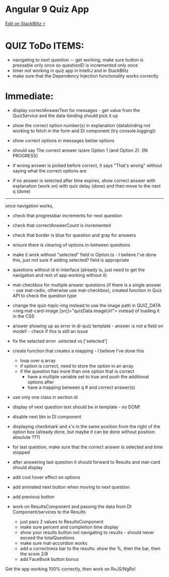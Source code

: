 # Angular 9 Quiz App

[Edit on StackBlitz ⚡️](https://stackblitz.com/edit/angular-9-quiz-app)

# QUIZ ToDo ITEMS: 

- navigating to next question -- get working, make sure button is pressable only once so questionID is incremented only once
- timer not working in quiz app in IntelliJ and in StackBlitz
- make sure that the Dependency Injection functionality works correctly

# Immediate:
- display correctAnswerText for messages - get value from the QuizService and the data-binding should pick it up
- show the correct option number(s) in explanation 
	(databinding not working to fetch in the form and DI component (try console.logging))
- show correct options in messages below options

- should say The correct answer is/are Option 1 (and Option 2). (IN PROGRESS)

- if wrong answer is picked before correct, it says "That's wrong" without saying what the correct options are
- if no answer is selected after time expires, show correct answer with explanation (work on) with quiz delay (done) and then move to the next q (done)

-----
once navigation works,
- check that progressbar increments for next question
- check that correctAnswerCount is incremented
- check that border is blue for question and gray for answers
- ensure there is clearing of options in-between questions

- make it work without "selected" field in Option.ts - I believe I've done this, just not sure if adding selected? field is appropriate
- questions without id in interface (already is, just need to get the navigation and rest of app working without it)
- mat-checkbox for multiple answer questions (if there is a single answer - use mat-radio, otherwise use mat-checkbox), created function in Quiz API to check the question type

- change the quiz-topic-img instead to use the image path in QUIZ_DATA <img mat-card-image [src]="quizData.imageUrl"> instead of loading it in the CSS

- answer showing up as error in di-quiz template - answer is not a field on model! - check if this is still an issue
- fix the selected error .selected vs ['selected']

- create function that creates a mapping - I believe I've done this
	- loop over q array
	- if option is correct, need to store the option in an array
	- if the question has more than one option that is correct
		- have a multiple variable set to true and push the additional options after
		- have a mapping between q # and correct answer(s)

- use only one class in section id 

- display of next question text should be in template - no DOM!

- disable next btn in DI component
- displaying checkmark and x's in the same position from the right of the option box (already done, but maybe it can be done without position: absolute ???)

- for last question, make sure that the correct answer is selected and time stopped
- after answering last question it should forward to Results and mat-card should display

- add cool hover effect on options
- add animated next button when moving to next question
- add previous button

- work on ResultsComponent and passing the data from DI Component/services to the Results
	- just pass 2 values to ResultsComponent
	- make sure percent and completion time display
	- show your results button not navigating to results - should never exceed the totalQuestions
	- make sure mat-accordion works
	- add a correctness bar to the results: show the %, then the bar, then the score 2/8
	- add FaceBook button bonus

Get the app working 100% correctly, then work on RxJS/NgRx!

